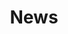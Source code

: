 ---
layout: news
title: News
description: News from Hull Art Circle
keywords: news, Hull Art, Hull2017
bannerpic: header2.jpg
bannerpicsmall: header2-small.jpg
nav-class: news
permalink: /news/
exclude_from_nav: true
---
